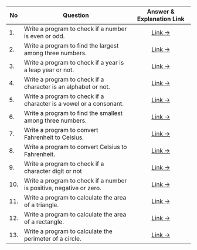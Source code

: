 | No  | Question                                                            |                  Answer & Explanation Link                  |
|-----|---------------------------------------------------------------------|:-----------------------------------------------------------:|
| 1.  | Write a program to check if a number is even or odd.                | [Link -> ](/src/Question_Sets/Set_1/Answers/Question_1.md)  |
| 2.  | Write a program to find the largest among three numbers.            | [Link -> ](/src/Question_Sets/Set_1/Answers/Question_2.md)  |
| 3.  | Write a program to check if a year is a leap year or not.           | [Link -> ](/src/Question_Sets/Set_1/Answers/Question_3.md)  |
| 4.  | Write a program to check if a character is an alphabet or not.      | [Link -> ](/src/Question_Sets/Set_1/Answers/Question_4.md)  |
| 5.  | Write a program to check if a character is a vowel or a consonant.  | [Link -> ](/src/Question_Sets/Set_1/Answers/Question_5.md)  |
| 6.  | Write a program to find the smallest among three numbers.           | [Link -> ](/src/Question_Sets/Set_1/Answers/Question_6.md)  |
| 7.  | Write a program to convert Fahrenheit to Celsius.                   | [Link -> ](/src/Question_Sets/Set_1/Answers/Question_7.md)  |
| 8.  | Write a program to convert Celsius to Fahrenheit.                   | [Link -> ](/src/Question_Sets/Set_1/Answers/Question_8.md)  |
| 9.  | Write a program to check if a character digit or not                | [Link -> ](/src/Question_Sets/Set_1/Answers/Question_9.md)  |
| 10. | Write a program to check if a number is positive, negative or zero. | [Link -> ](/src/Question_Sets/Set_1/Answers/Question_10.md) |
| 11. | Write a program to calculate the area of a triangle.                | [Link -> ](/src/Question_Sets/Set_1/Answers/Question_11.md) |
| 12. | Write a program to calculate the area of a rectangle.               | [Link -> ](/src/Question_Sets/Set_1/Answers/Question_12.md) |
| 13. | Write a program to calculate the perimeter of a circle.             | [Link -> ](/src/Question_Sets/Set_1/Answers/Question_13.md) |
